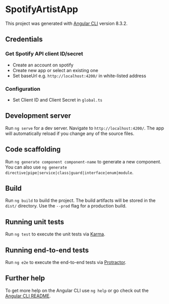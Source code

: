 # SpotifyArtistApp

This project was generated with [Angular CLI](https://github.com/angular/angular-cli) version 8.3.2.

## Credentials

### Get Spotify API client ID/secret
- Create an account on spotify
- Create new app or select an existing one
- Set baseUrl e.g. `http://localhost:4200/` in white-listed address

### Configuration
- Set Client ID and Client Secret in `global.ts`

## Development server

Run `ng serve` for a dev server. Navigate to `http://localhost:4200/`. The app will automatically reload if you change any of the source files.

## Code scaffolding

Run `ng generate component component-name` to generate a new component. You can also use `ng generate directive|pipe|service|class|guard|interface|enum|module`.

## Build

Run `ng build` to build the project. The build artifacts will be stored in the `dist/` directory. Use the `--prod` flag for a production build.

## Running unit tests

Run `ng test` to execute the unit tests via [Karma](https://karma-runner.github.io).

## Running end-to-end tests

Run `ng e2e` to execute the end-to-end tests via [Protractor](http://www.protractortest.org/).

## Further help

To get more help on the Angular CLI use `ng help` or go check out the [Angular CLI README](https://github.com/angular/angular-cli/blob/master/README.md).
